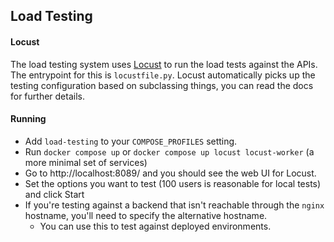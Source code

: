 ## Load Testing

#### Locust

The load testing system uses [Locust](https://docs.locust.io/en/stable/index.html) to run the load tests against the APIs. The entrypoint for this is `locustfile.py`. Locust automatically picks up the testing configuration based on subclassing things, you can read the docs for further details.

#### Running

- Add `load-testing` to your `COMPOSE_PROFILES` setting.
- Run `docker compose up` or `docker compose up locust locust-worker` (a more minimal set of services)
- Go to http://localhost:8089/ and you should see the web UI for Locust.
- Set the options you want to test (100 users is reasonable for local tests) and click Start
- If you're testing against a backend that isn't reachable through the `nginx` hostname, you'll need to specify the alternative hostname.
  - You can use this to test against deployed environments.
